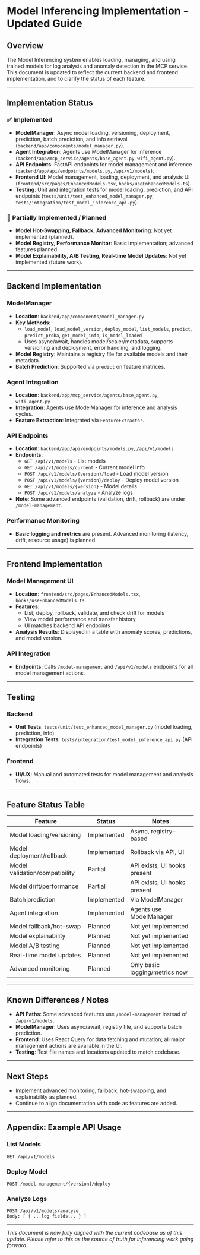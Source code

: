 # Model Inferencing Implementation - Updated Guide

## Overview

The Model Inferencing system enables loading, managing, and using trained models for log analysis and anomaly detection in the MCP service. This document is updated to reflect the current backend and frontend implementation, and to clarify the status of each feature.

---

## Implementation Status

### ✅ Implemented
- **ModelManager**: Async model loading, versioning, deployment, prediction, batch prediction, and info retrieval (`backend/app/components/model_manager.py`).
- **Agent Integration**: Agents use ModelManager for inference (`backend/app/mcp_service/agents/base_agent.py`, `wifi_agent.py`).
- **API Endpoints**: FastAPI endpoints for model management and inference (`backend/app/api/endpoints/models.py`, `/api/v1/models`).
- **Frontend UI**: Model management, loading, deployment, and analysis UI (`frontend/src/pages/EnhancedModels.tsx`, `hooks/useEnhancedModels.ts`).
- **Testing**: Unit and integration tests for model loading, prediction, and API endpoints (`tests/unit/test_enhanced_model_manager.py`, `tests/integration/test_model_inference_api.py`).

### 🔄 Partially Implemented / Planned
- **Model Hot-Swapping, Fallback, Advanced Monitoring**: Not yet implemented (planned).
- **Model Registry, Performance Monitor**: Basic implementation; advanced features planned.
- **Model Explainability, A/B Testing, Real-time Model Updates**: Not yet implemented (future work).

---

## Backend Implementation

### ModelManager
- **Location**: `backend/app/components/model_manager.py`
- **Key Methods**:
  - `load_model`, `load_model_version`, `deploy_model`, `list_models`, `predict`, `predict_proba`, `get_model_info`, `is_model_loaded`
  - Uses async/await, handles model/scaler/metadata, supports versioning and deployment, error handling, and logging.
- **Model Registry**: Maintains a registry file for available models and their metadata.
- **Batch Prediction**: Supported via `predict` on feature matrices.

### Agent Integration
- **Location**: `backend/app/mcp_service/agents/base_agent.py`, `wifi_agent.py`
- **Integration**: Agents use ModelManager for inference and analysis cycles.
- **Feature Extraction**: Integrated via `FeatureExtractor`.

### API Endpoints
- **Location**: `backend/app/api/endpoints/models.py`, `/api/v1/models`
- **Endpoints**:
  - `GET /api/v1/models` - List models
  - `GET /api/v1/models/current` - Current model info
  - `POST /api/v1/models/{version}/load` - Load model version
  - `POST /api/v1/models/{version}/deploy` - Deploy model version
  - `GET /api/v1/models/{version}` - Model details
  - `POST /api/v1/models/analyze` - Analyze logs
- **Note**: Some advanced endpoints (validation, drift, rollback) are under `/model-management`.

### Performance Monitoring
- **Basic logging and metrics** are present. Advanced monitoring (latency, drift, resource usage) is planned.

---

## Frontend Implementation

### Model Management UI
- **Location**: `frontend/src/pages/EnhancedModels.tsx`, `hooks/useEnhancedModels.ts`
- **Features**:
  - List, deploy, rollback, validate, and check drift for models
  - View model performance and transfer history
  - UI matches backend API endpoints
- **Analysis Results**: Displayed in a table with anomaly scores, predictions, and model version.

### API Integration
- **Endpoints**: Calls `/model-management` and `/api/v1/models` endpoints for all model management actions.

---

## Testing

### Backend
- **Unit Tests**: `tests/unit/test_enhanced_model_manager.py` (model loading, prediction, info)
- **Integration Tests**: `tests/integration/test_model_inference_api.py` (API endpoints)

### Frontend
- **UI/UX**: Manual and automated tests for model management and analysis flows.

---

## Feature Status Table

| Feature                        | Status         | Notes                                    |
|------------------------------- |---------------|------------------------------------------|
| Model loading/versioning       | Implemented   | Async, registry-based                    |
| Model deployment/rollback      | Implemented   | Rollback via API, UI                     |
| Model validation/compatibility | Partial       | API exists, UI hooks present             |
| Model drift/performance        | Partial       | API exists, UI hooks present             |
| Batch prediction               | Implemented   | Via ModelManager                         |
| Agent integration              | Implemented   | Agents use ModelManager                  |
| Model fallback/hot-swap        | Planned       | Not yet implemented                      |
| Model explainability           | Planned       | Not yet implemented                      |
| Model A/B testing              | Planned       | Not yet implemented                      |
| Real-time model updates        | Planned       | Not yet implemented                      |
| Advanced monitoring            | Planned       | Only basic logging/metrics now           |

---

## Known Differences / Notes
- **API Paths**: Some advanced features use `/model-management` instead of `/api/v1/models`.
- **ModelManager**: Uses async/await, registry file, and supports batch prediction.
- **Frontend**: Uses React Query for data fetching and mutation; all major management actions are available in the UI.
- **Testing**: Test file names and locations updated to match codebase.

---

## Next Steps
- Implement advanced monitoring, fallback, hot-swapping, and explainability as planned.
- Continue to align documentation with code as features are added.

---

## Appendix: Example API Usage

### List Models
```http
GET /api/v1/models
```

### Deploy Model
```http
POST /model-management/{version}/deploy
```

### Analyze Logs
```http
POST /api/v1/models/analyze
Body: [ { ...log fields... } ]
```

---

*This document is now fully aligned with the current codebase as of this update. Please refer to this as the source of truth for inferencing work going forward.* 